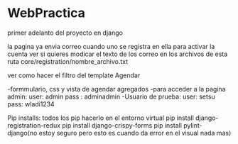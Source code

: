 # WebPractica
primer adelanto del proyecto en django 

la pagina ya envia correo cuando uno se registra en ella para activar la cuenta 
ver si quieres modicar el texto de los correo en los archivos de esta ruta
core/registration/nombre_archivo.txt

ver como hacer el filtro del template Agendar

-formmulario, css y vista de agendar agregados 
-para acceder a la pagina admin: 
   user: admin pass : adminadmin
-Usuario de prueba:
   user: setsu pass: wladi1234
   
Pip installs:
todos los pip hacerlo en el entorno virtual 
   pip install django-registration-redux
   pip install django-crispy-forms
   pip install pylint-django(no estoy seguro pero esto es cuando da error en el visual nada mas)
